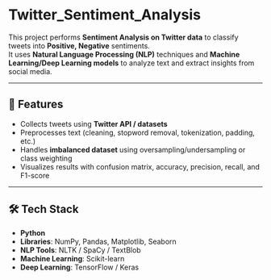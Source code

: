 # Twitter_Sentiment_Analysis

This project performs **Sentiment Analysis on Twitter data** to classify tweets into **Positive, Negative** sentiments.  
It uses **Natural Language Processing (NLP)** techniques and **Machine Learning/Deep Learning models** to analyze text and extract insights from social media.

---

## 📌 Features
- Collects tweets using **Twitter API / datasets**
- Preprocesses text (cleaning, stopword removal, tokenization, padding, etc.)
- Handles **imbalanced dataset** using oversampling/undersampling or class weighting
- Visualizes results with confusion matrix, accuracy, precision, recall, and F1-score

---

## 🛠️ Tech Stack
- **Python**
- **Libraries**: NumPy, Pandas, Matplotlib, Seaborn  
- **NLP Tools**: NLTK / SpaCy / TextBlob  
- **Machine Learning**: Scikit-learn
- **Deep Learning**: TensorFlow / Keras
